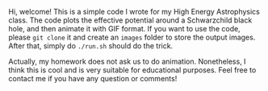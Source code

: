 Hi, welcome!
This is a simple code I wrote for my High Energy Astrophysics class.
The code plots the effective potential around a Schwarzchild black hole, and then animate it with GIF format.
If you want to use the code, please ```git clone``` it and create an ```images``` folder to store the output images.
After that, simply do ```./run.sh``` should do the trick.

Actually, my homework does not ask us to do animation. Nonetheless, I think this is cool and is very suitable for educational purposes.
Feel free to contact me if you have any question or comments!
